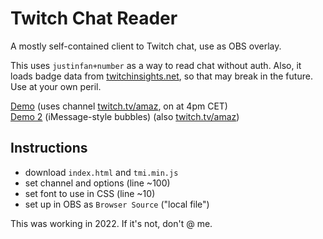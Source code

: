 # Twitch Chat Reader

A mostly self-contained client to Twitch chat, use as OBS overlay.

This uses `justinfan+number` as a way to read chat without auth. Also, it loads badge data from [twitchinsights.net](https://twitchinsights.net/badges), so that may break in the future. Use at your own peril.

[Demo](https://oelna.github.io/twitch-chat-reader/) (uses channel [twitch.tv/amaz](https://www.twitch.tv/amaz), on at 4pm CET)  
[Demo 2](https://oelna.github.io/twitch-chat-reader/index-bubbles.html) (iMessage-style bubbles) (also [twitch.tv/amaz](https://www.twitch.tv/amaz))

## Instructions

- download `index.html` and `tmi.min.js`
- set channel and options (line ~100)
- set font to use in CSS (line ~10)
- set up in OBS as `Browser Source` ("local file")

This was working in 2022. If it's not, don't @ me.
